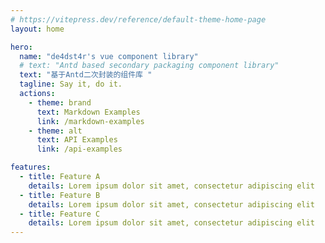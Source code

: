 ```yaml
---
# https://vitepress.dev/reference/default-theme-home-page
layout: home 

hero:
  name: "de4dst4r's vue component library" 
  # text: "Antd based secondary packaging component library"
  text: "基于Antd二次封装的组件库 " 
  tagline: Say it, do it. 
  actions:
    - theme: brand
      text: Markdown Examples
      link: /markdown-examples
    - theme: alt
      text: API Examples
      link: /api-examples

features:
  - title: Feature A 
    details: Lorem ipsum dolor sit amet, consectetur adipiscing elit
  - title: Feature B
    details: Lorem ipsum dolor sit amet, consectetur adipiscing elit
  - title: Feature C
    details: Lorem ipsum dolor sit amet, consectetur adipiscing elit
---
```


